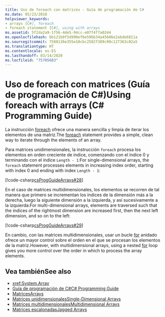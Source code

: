 ```yaml
---
title: Uso de foreach con matrices - Guía de programación de C#
ms.date: 05/23/2018
helpviewer_keywords:
- arrays [C#], foreach
- foreach statement [C#], using with arrays
ms.assetid: 5f2da2a9-1f56-4de5-94cc-e07f4f7a0244
ms.openlocfilehash: bb121b0f5d990ef6e596b34a45606e2abde6811a
ms.sourcegitcommit: 7588136e355e10cbc2582f389c90c127363c02a5
ms.translationtype: HT
ms.contentlocale: es-ES
ms.lasthandoff: 03/14/2020
ms.locfileid: "75705683"
---
```

# <a name="using-foreach-with-arrays-c-programming-guide"></a><span data-ttu-id="146d0-102">Uso de foreach con matrices (Guía de programación de C#)</span><span class="sxs-lookup"><span data-stu-id="146d0-102">Using foreach with arrays (C# Programming Guide)</span></span>

<span data-ttu-id="146d0-103">La instrucción [foreach](../../language-reference/keywords/foreach-in.md) ofrece una manera sencilla y limpia de iterar los elementos de una matriz.</span><span class="sxs-lookup"><span data-stu-id="146d0-103">The [foreach](../../language-reference/keywords/foreach-in.md) statement provides a simple, clean way to iterate through the elements of an array.</span></span>

<span data-ttu-id="146d0-104">Para matrices unidimensionales, la instrucción `foreach` procesa los elementos en orden creciente de índice, comenzando con el índice 0 y terminando con el índice `Length - 1`:</span><span class="sxs-lookup"><span data-stu-id="146d0-104">For single-dimensional arrays, the `foreach` statement processes elements in increasing index order, starting with index 0 and ending with index `Length - 1`:</span></span>

 [!code-csharp[csProgGuideArrays#28](~/samples/snippets/csharp/VS_Snippets_VBCSharp/csProgGuideArrays/CS/Arrays.cs#28)]

<span data-ttu-id="146d0-105">En el caso de matrices multidimensionales, los elementos se recorren de tal manera que primero se incrementan los índices de la dimensión más a la derecha, luego la siguiente dimensión a la izquierda, y así sucesivamente a la izquierda:</span><span class="sxs-lookup"><span data-stu-id="146d0-105">For multi-dimensional arrays, elements are traversed such that the indices of the rightmost dimension are increased first, then the next left dimension, and so on to the left:</span></span>

 [!code-csharp[csProgGuideArrays#29](~/samples/snippets/csharp/VS_Snippets_VBCSharp/csProgGuideArrays/CS/Arrays.cs#29)]

<span data-ttu-id="146d0-106">En cambio, con las matrices multidimensionales, usar un bucle [for](../../language-reference/keywords/for.md) anidado ofrece un mayor control sobre el orden en el que se procesan los elementos de la matriz.</span><span class="sxs-lookup"><span data-stu-id="146d0-106">However, with multidimensional arrays, using a nested [for](../../language-reference/keywords/for.md) loop gives you more control over the order in which to process the array elements.</span></span>

## <a name="see-also"></a><span data-ttu-id="146d0-107">Vea también</span><span class="sxs-lookup"><span data-stu-id="146d0-107">See also</span></span>

- <xref:System.Array>
- [<span data-ttu-id="146d0-108">Guía de programación de C#</span><span class="sxs-lookup"><span data-stu-id="146d0-108">C# Programming Guide</span></span>](../index.md)
- [<span data-ttu-id="146d0-109">Matrices</span><span class="sxs-lookup"><span data-stu-id="146d0-109">Arrays</span></span>](index.md)
- [<span data-ttu-id="146d0-110">Matrices unidimensionales</span><span class="sxs-lookup"><span data-stu-id="146d0-110">Single-Dimensional Arrays</span></span>](single-dimensional-arrays.md)
- [<span data-ttu-id="146d0-111">Matrices multidimensionales</span><span class="sxs-lookup"><span data-stu-id="146d0-111">Multidimensional Arrays</span></span>](multidimensional-arrays.md)
- [<span data-ttu-id="146d0-112">Matrices escalonadas</span><span class="sxs-lookup"><span data-stu-id="146d0-112">Jagged Arrays</span></span>](jagged-arrays.md)
